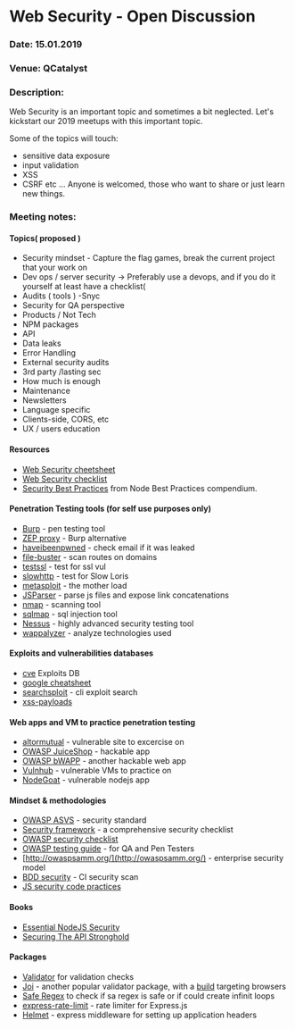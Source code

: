 # Web Security - Open Discussion

### Date: 15.01.2019
### Venue: QCatalyst
### Description:

Web Security is an important topic and sometimes a bit neglected. Let's kickstart our 2019 meetups with this important topic.

Some of the topics will touch:
* sensitive data exposure
* input validation
* XSS
* CSRF
etc ...
Anyone is welcomed, those who want to share or just learn new things.

### Meeting notes:

#### Topics( proposed )
* Security mindset - Capture the flag games, break the current project that your work on 
* Dev ops / server security -> Preferably use a devops, and if you do it yourself at least have a checklist( 
* Audits ( tools ) -Snyc 
* Security for QA perspective
* Products / Not Tech
* NPM packages
* API
* Data leaks
* Error Handling
* External security audits
* 3rd party /lasting sec
* How much is enough
* Maintenance
* Newsletters
* Language specific
* Clients-side, CORS, etc
* UX / users education


#### Resources
* [Web Security cheetsheet](https://github.com/FortechRomania/js-team-showcase/blob/master/how-we-work/security/security-cheatsheet.png)
* [Web Security checklist](https://github.com/FortechRomania/js-team-showcase/blob/master/how-we-work/security/dev-security-checklist.md)
* [Security Best Practices](https://github.com/i0natan/nodebestpractices#6-security-best-practices) from Node Best Practices compendium.

#### Penetration Testing tools (for self use purposes **only**)
- [Burp](https://portswigger.net) - pen testing tool
- [ZEP proxy](https://github.com/zaproxy/zaproxy) - Burp alternative
- [haveibeenpwned](https://haveibeenpwned.com/) - check email if it was leaked
- [file-buster](https://github.com/henshin/filebuster) - scan routes on domains
- [testssl](https://testssl.sh/) - test for ssl vul
- [slowhttp](https://github.com/shekyan/slowhttptest) - test for Slow Loris
- [metasploit](https://www.metasploit.com/) - the mother load
- [JSParser](https://github.com/nahamsec/JSParser) - parse js files and expose link concatenations
- [nmap](https://nmap.org/) - scanning tool
- [sqlmap](http://sqlmap.org/) - sql injection tool
- [Nessus](https://www.tenable.com/products/nessus/nessus-professional) - highly advanced security testing tool
- [wappalyzer](https://www.wappalyzer.com/) - analyze technologies used

#### Exploits and vulnerabilities databases
- [cve](https://www.cvedetails.com) Exploits DB
- [google cheatsheet](https://www.exploit-db.com/google-hacking-database)
- [searchsploit](https://www.exploit-db.com/searchsploit) - cli exploit search
- [xss-payloads](http://www.xss-payloads.com/index.html)

#### Web apps and VM to practice penetration testing
- [altormutual](http://altoromutual.com/) - vulnerable site to excercise on
- [OWASP JuiceShop](https://github.com/bkimminich/juice-shop) - hackable app
- [OWASP bWAPP](http://www.itsecgames.com/) - another hackable web app
- [Vulnhub](https://www.vulnhub.com/) - vulnerable VMs to practice on
- [NodeGoat](https://github.com/OWASP/NodeGoat) - vulnerable nodejs app

#### Mindset & methodologies 
- [OWASP ASVS](https://www.owasp.org/index.php/Category:OWASP_Application_Security_Verification_Standard_Project) - security standard
- [Security framework](https://www.securityknowledgeframework.org/) - a comprehensive security checklist
- [OWASP security checklist](https://www.owasp.org/index.php/File:OWASP_SCP_Quick_Reference_Guide_v2.pdf) 
- [OWASP testing guide](https://www.owasp.org/index.php/OWASP_Testing_Guide_v4_Table_of_Contents) - for QA and Pen Testers
- [http://owaspsamm.org/](http://owaspsamm.org/) - enterprise security model
- [BDD security](https://continuumsecurity.net/bdd-security/) - CI security scan
- [JS security code practices](https://checkmarx.gitbooks.io/js-scp/input-validation/data-types/files.html)

#### Books
- [Essential NodeJS Security](https://leanpub.com/nodejssecurity)
- [Securing The API Stronghold](https://leanpub.com/securing-the-api-stronghold)


#### Packages 
* [Validator](https://www.npmjs.com/package/validator) for validation checks
* [Joi](https://www.npmjs.com/package/joi) - another popular validator package, with a [build](https://github.com/jeffbski/joi-browser) targeting browsers
* [Safe Regex](https://www.npmjs.com/package/safe-regex) to check if sa regex is safe or if could create infinit loops
* [express-rate-limit](https://www.npmjs.com/package/express-rate-limit) - rate limiter for Express.js
* [Helmet](https://www.npmjs.com/package/helmet) - express middleware for setting up application headers

